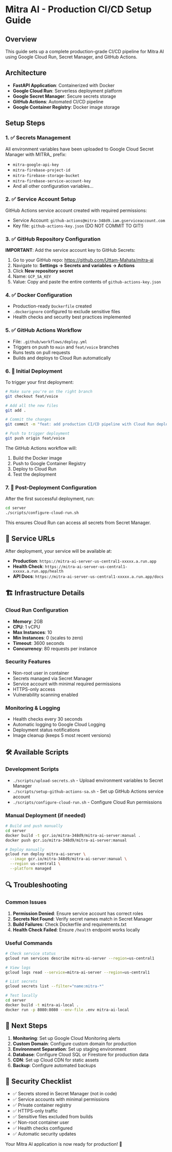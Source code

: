 # Mitra AI - Production CI/CD Setup Guide

## Overview
This guide sets up a complete production-grade CI/CD pipeline for Mitra AI using Google Cloud Run, Secret Manager, and GitHub Actions.

## Architecture
- **FastAPI Application**: Containerized with Docker
- **Google Cloud Run**: Serverless deployment platform
- **Google Secret Manager**: Secure secrets storage
- **GitHub Actions**: Automated CI/CD pipeline
- **Google Container Registry**: Docker image storage

## Setup Steps

### 1. ✅ Secrets Management
All environment variables have been uploaded to Google Cloud Secret Manager with MITRA_ prefix:
- `mitra-google-api-key`
- `mitra-firebase-project-id`
- `mitra-firebase-storage-bucket`
- `mitra-firebase-service-account-key`
- And all other configuration variables...

### 2. ✅ Service Account Setup
GitHub Actions service account created with required permissions:
- Service Account: `github-actions@mitra-348d9.iam.gserviceaccount.com`
- Key file: `github-actions-key.json` (DO NOT COMMIT TO GIT!)

### 3. ✅ GitHub Repository Configuration
**IMPORTANT**: Add the service account key to GitHub Secrets:

1. Go to your GitHub repo: https://github.com/Uttam-Mahata/mitra-ai
2. Navigate to: **Settings → Secrets and variables → Actions**
3. Click **New repository secret**
4. Name: `GCP_SA_KEY`
5. Value: Copy and paste the entire contents of `github-actions-key.json`

### 4. ✅ Docker Configuration
- Production-ready `Dockerfile` created
- `.dockerignore` configured to exclude sensitive files
- Health checks and security best practices implemented

### 5. ✅ GitHub Actions Workflow
- File: `.github/workflows/deploy.yml`
- Triggers on push to `main` and `feat/voice` branches
- Runs tests on pull requests
- Builds and deploys to Cloud Run automatically

### 6. 🔄 Initial Deployment

To trigger your first deployment:

```bash
# Make sure you're on the right branch
git checkout feat/voice

# Add all the new files
git add .

# Commit the changes
git commit -m "feat: add production CI/CD pipeline with Cloud Run deployment"

# Push to trigger deployment
git push origin feat/voice
```

The GitHub Actions workflow will:
1. Build the Docker image
2. Push to Google Container Registry
3. Deploy to Cloud Run
4. Test the deployment

### 7. 🔧 Post-Deployment Configuration

After the first successful deployment, run:

```bash
cd server
./scripts/configure-cloud-run.sh
```

This ensures Cloud Run can access all secrets from Secret Manager.

## 🔗 Service URLs

After deployment, your service will be available at:
- **Production**: `https://mitra-ai-server-us-central1-xxxxx.a.run.app`
- **Health Check**: `https://mitra-ai-server-us-central1-xxxxx.a.run.app/health`
- **API Docs**: `https://mitra-ai-server-us-central1-xxxxx.a.run.app/docs`

## 🏗️ Infrastructure Details

### Cloud Run Configuration
- **Memory**: 2GB
- **CPU**: 1 vCPU
- **Max Instances**: 10
- **Min Instances**: 0 (scales to zero)
- **Timeout**: 3600 seconds
- **Concurrency**: 80 requests per instance

### Security Features
- Non-root user in container
- Secrets managed via Secret Manager
- Service account with minimal required permissions
- HTTPS-only access
- Vulnerability scanning enabled

### Monitoring & Logging
- Health checks every 30 seconds
- Automatic logging to Google Cloud Logging
- Deployment status notifications
- Image cleanup (keeps 5 most recent versions)

## 🛠️ Available Scripts

### Development Scripts
- `./scripts/upload-secrets.sh` - Upload environment variables to Secret Manager
- `./scripts/setup-github-actions-sa.sh` - Set up GitHub Actions service account
- `./scripts/configure-cloud-run.sh` - Configure Cloud Run permissions

### Manual Deployment (if needed)
```bash
# Build and push manually
cd server
docker build -t gcr.io/mitra-348d9/mitra-ai-server:manual .
docker push gcr.io/mitra-348d9/mitra-ai-server:manual

# Deploy manually
gcloud run deploy mitra-ai-server \
  --image gcr.io/mitra-348d9/mitra-ai-server:manual \
  --region us-central1 \
  --platform managed
```

## 🔍 Troubleshooting

### Common Issues
1. **Permission Denied**: Ensure service account has correct roles
2. **Secrets Not Found**: Verify secret names match in Secret Manager
3. **Build Failures**: Check Dockerfile and requirements.txt
4. **Health Check Failed**: Ensure `/health` endpoint works locally

### Useful Commands
```bash
# Check service status
gcloud run services describe mitra-ai-server --region=us-central1

# View logs
gcloud logs read --service=mitra-ai-server --region=us-central1

# List secrets
gcloud secrets list --filter="name:mitra-*"

# Test locally
cd server
docker build -t mitra-ai-local .
docker run -p 8080:8080 --env-file .env mitra-ai-local
```

## 🚀 Next Steps

1. **Monitoring**: Set up Google Cloud Monitoring alerts
2. **Custom Domain**: Configure custom domain for production
3. **Environment Separation**: Set up staging environment
4. **Database**: Configure Cloud SQL or Firestore for production data
5. **CDN**: Set up Cloud CDN for static assets
6. **Backup**: Configure automated backups

## 🔐 Security Checklist

- ✅ Secrets stored in Secret Manager (not in code)
- ✅ Service accounts with minimal permissions
- ✅ Private container registry
- ✅ HTTPS-only traffic
- ✅ Sensitive files excluded from builds
- ✅ Non-root container user
- ✅ Health checks configured
- ✅ Automatic security updates

Your Mitra AI application is now ready for production! 🎉